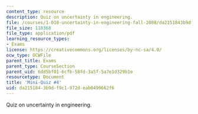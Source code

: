 ```yaml
---
content_type: resource
description: Quiz on uncertainty in engineering.
file: /courses/1-010-uncertainty-in-engineering-fall-2008/da2151843b9df9c1972deab0499662f6_mini_quiz_4.pdf
file_size: 118368
file_type: application/pdf
learning_resource_types:
- Exams
license: https://creativecommons.org/licenses/by-nc-sa/4.0/
ocw_type: OCWFile
parent_title: Exams
parent_type: CourseSection
parent_uid: 6dd5bf01-6cfb-58fd-3a5f-5a7e1d329b1e
resourcetype: Document
title: 'Mini-Quiz #4'
uid: da215184-3b9d-f9c1-972d-eab0499662f6
---
```

Quiz on uncertainty in engineering.